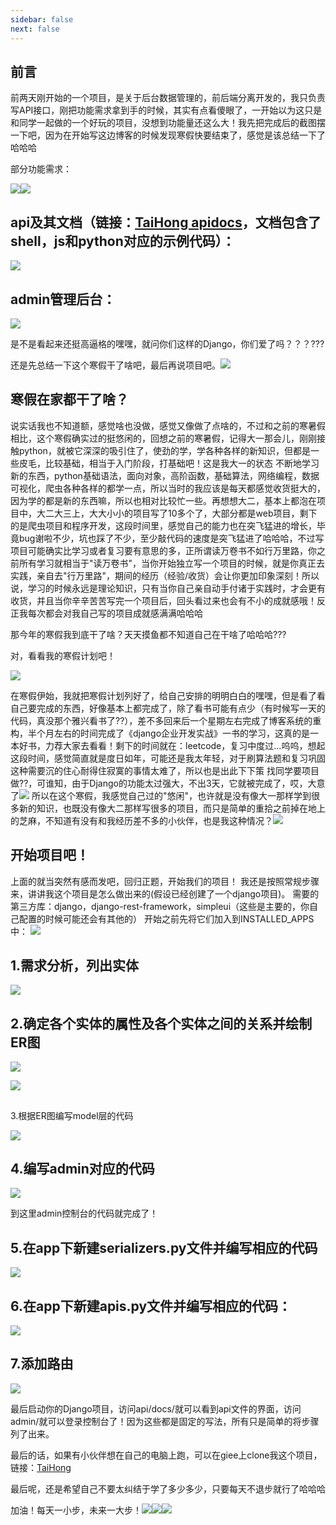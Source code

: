 ```yaml
---
sidebar: false
next: false
---
```

<BlogInfo/>






## **前言**

前两天刚开始的一个项目，是关于后台数据管理的，前后端分离开发的，我只负责写API接口，刚把功能需求拿到手的时候，其实有点看傻眼了，一开始以为这只是和同学一起做的一个好玩的项目，没想到功能量还这么大！我先把完成后的截图摆一下吧，因为在开始写这边博客的时候发现寒假快要结束了，感觉是该总结一下了哈哈哈

部分功能需求：

![](http://www.lll.plus/media/image/2022/02/10/image-20220210203757-7.png)![](http://www.lll.plus/media/image/2022/02/10/image-20220210203836-8.png)

## **api及其文档（链接：[TaiHong apidocs](http://www.lll.plus:9091/api/docs/)，文档包含了shell，js和python对应的示例代码）：**

![](http://www.lll.plus/media/image/2022/02/10/image-20220210204024-9.png)

## **admin管理后台：**

![](http://www.lll.plus/media/image/2022/02/10/image-20220210204408-13.png)

是不是看起来还挺高逼格的嘿嘿，就问你们这样的Django，你们爱了吗？？？???

还是先总结一下这个寒假干了啥吧，最后再说项目吧。![](http://www.lll.plus/media/image/2022/02/10/image-20220210204636-14.gif)



## **寒假在家都干了啥？**

说实话我也不知道额，感觉啥也没做，感觉又像做了点啥的，不过和之前的寒暑假相比，这个寒假确实过的挺悠闲的，回想之前的寒暑假，记得大一那会儿，刚刚接触python，就被它深深的吸引住了，使劲的学，学各种各样的新知识，但都是一些皮毛，比较基础，相当于入门阶段，打基础吧！这是我大一的状态
不断地学习新的东西，python基础语法，面向对象，高阶函数，基础算法，网络编程，数据可视化，爬虫各种各样的都学一点，所以当时的我应该是每天都感觉收货挺大的，因为学的都是新的东西嘛，所以也相对比较忙一些。再想想大二，基本上都泡在项目中，大二大三上，大大小小的项目写了10多个了，大部分都是web项目，剩下的是爬虫项目和程序开发，这段时间里，感觉自己的能力也在突飞猛进的增长，毕竟bug谢啦不少，坑也踩了不少，至少敲代码的速度是突飞猛进了哈哈哈，不过写项目可能确实比学习或者复习要有意思的多，正所谓读万卷书不如行万里路，你之前所有学习就相当于"读万卷书"，当你开始独立写一个项目的时候，就是你真正去实践，亲自去"行万里路"，期间的经历（经验/收货）会让你更加印象深刻！所以说，学习的时候永远是理论知识，只有当你自己亲自动手付诸于实践时，才会更有收货，并且当你辛辛苦苦写完一个项目后，回头看过来也会有不小的成就感哦！反正我每次都会对我自己写的项目成就感满满哈哈哈

那今年的寒假我到底干了啥？天天摸鱼都不知道自己在干啥了哈哈哈???

对，看看我的寒假计划吧！

![](http://www.lll.plus/media/image/2022/02/10/image-20220210211021-15.png)

在寒假伊始，我就把寒假计划列好了，给自己安排的明明白白的嘿嘿，但是看了看自己要完成的东西，好像基本上都完成了，除了看书可能有点少（有时候写一天的代码，真没那个雅兴看书了??），差不多回来后一个星期左右完成了博客系统的重构，半个月左右的时间完成了《django企业开发实战》一书的学习，这真的是一本好书，力荐大家去看看！剩下的时间就在：leetcode，复习中度过...呜呜，想起这段时间，感觉简直就是度日如年，可能还是我太年轻，对于刷算法题和复习巩固这种需要沉的住心耐得住寂寞的事情太难了，所以也是出此下下策
找同学要项目做??，可谁知，由于Django的功能太过强大，不出3天，它就被完成了，哎，大意了![](http://www.lll.plus/media/image/2022/02/10/image-20220210212047-16.gif)
所以在这个寒假，我感觉自己过的"悠闲"，也许就是没有像大一那样学到很多新的知识，也既没有像大二那样写很多的项目，而只是简单的重拾之前掉在地上的芝麻，不知道有没有和我经历差不多的小伙伴，也是我这种情况？![](http://www.lll.plus/media/image/2022/02/10/image-20220210212400-17.gif)

## **开始项目吧！**

上面的就当突然有感而发吧，回归正题，开始我们的项目！
我还是按照常规步骤来，讲讲我这个项目是怎么做出来的(假设已经创建了一个django项目)。
需要的第三方库：django，django-rest-framework，simpleui（这些是主要的，你自己配置的时候可能还会有其他的）
开始之前先将它们加入到INSTALLED_APPS中：
![](http://www.lll.plus/media/image/2022/02/10/image-20220210214419-26.png)

## 1.需求分析，列出实体

![](http://www.lll.plus/media/image/2022/02/10/image-20220210213128-18.png)

## 2.确定各个实体的属性及各个实体之间的关系并绘制ER图

![](http://www.lll.plus/media/image/2022/02/10/image-20220210213236-19.png)

![](http://www.lll.plus/media/image/2022/02/10/image-20220210213253-20.png)

##  
3.根据ER图编写model层的代码

![](http://www.lll.plus/media/image/2022/02/10/image-20220210213447-21.png)

## 4.编写admin对应的代码

![](http://www.lll.plus/media/image/2022/02/10/image-20220210213701-22.png)

到这里admin控制台的代码就完成了！

## 5.在app下新建serializers.py文件并编写相应的代码

![](http://www.lll.plus/media/image/2022/02/10/image-20220210213906-23.png)

## 6.在app下新建apis.py文件并编写相应的代码：

![](http://www.lll.plus/media/image/2022/02/10/image-20220210214058-24.png)

## 7.添加路由

![](http://www.lll.plus/media/image/2022/02/10/image-20220210214208-25.png)

最后启动你的Django项目，访问api/docs/就可以看到api文件的界面，访问admin/就可以登录控制台了！因为这些都是固定的写法，所有只是简单的将步骤列了出来。

最后的话，如果有小伙伴想在自己的电脑上跑，可以在giee上clone我这个项目，链接：[TaiHong](https://gitee.com/max-LLL/bai-hong-api.git)

最后呢，还是希望自己不要太纠结于学了多少多少，只要每天不退步就行了哈哈哈

加油！每天一小步，未来一大步！![](http://www.lll.plus/media/image/2022/02/10/image-20220210215608-28.gif)![](http://www.lll.plus/media/image/2022/02/10/image-20220210215608-28.gif)![](http://www.lll.plus/media/image/2022/02/10/image-20220210215608-28.gif)








<ActionBox />
        
<style>#top-box {margin-top:0.5rem!important;}</style>